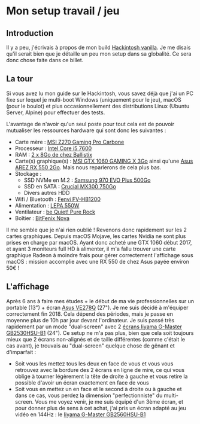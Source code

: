 # Mon setup travail / jeu

## Introduction

Il y a peu, j'écrivais à propos de mon build [Hackintosh vanilla](https://github.com/Kuaaaly/docs/blob/master/build_vanilla_hackintosh/build_vanilla_hackintosh.md). Je me disais qu'il serait bien que je détaille un peu mon setup dans sa globalité. Ce sera donc chose faite dans ce billet.

## La tour
Si vous avez lu mon guide sur le Hackintosh, vous savez déjà que j'ai un PC fixe sur lequel je multi-boot Windows (uniquement pour le jeu), macOS (pour le boulot) et plus occasionnellement des distributions Linux (Ubuntu Server, Alpine) pour effectuer des tests.

L'avantage de n'avoir qu'un seul poste pour tout cela est de pouvoir mutualiser les ressources hardware qui sont donc les suivantes :

- Carte mère : [MSI Z270 Gaming Pro Carbone](https://www.amazon.fr/MSI-Gaming-Carbon-Carte-Socket/dp/B01MY4L5ED/ref=sr_1_1?__mk_fr_FR=%C3%85M%C3%85%C5%BD%C3%95%C3%91&crid=3SIEAJ06TOELP&keywords=msi%20z270%20gaming%20pro%20carbon&qid=1570026658&sprefix=MSI%20Z270%20gam,aps,176&sr=8-1)
- Processeur : [Intel Core i5 7600](https://www.amazon.fr/Intel-Core-Kabylake-i5-7600-Processeur/dp/B01LTI1JDS/ref=sr_1_3?__mk_fr_FR=%C3%85M%C3%85%C5%BD%C3%95%C3%91&keywords=i5%207600&qid=1570026708&sr=8-3)
- RAM : [2 x 8Go de chez Ballistix](https://www.amazon.fr/Crucial-Ballistix-PC4-19200-2400MHz-BLS2K4G4D240FSE/dp/B01F4Z4OPW/ref=sr_1_3?__mk_fr_FR=%C3%85M%C3%85%C5%BD%C3%95%C3%91&keywords=ballistik%20sport%20lt&qid=1570026796&sr=8-3)
- Carte(s) graphique(s) : [MSI GTX 1060 GAMING X 3Go](https://www.amazon.fr/GraphiqueGeForce-GTX-1060-Gaming-3G/dp/B01KHWOB5K/ref=sr_1_7?__mk_fr_FR=%C3%85M%C3%85%C5%BD%C3%95%C3%91&crid=B2AIX0QXY03H&keywords=gtx%201060%20msi%20gaming%20x&qid=1570026963&sprefix=GTX%201060%20MSI,aps,177&sr=8-7) ainsi qu'une [Asus AREZ RX 550 2Go](https://www.amazon.fr/Asustek-ASUCV030373-Graphique-Nvidia-Radeon/dp/B07CWVZBCV/ref=sr_1_9?__mk_fr_FR=%C3%85M%C3%85%C5%BD%C3%95%C3%91&keywords=RX%20550%202go&qid=1570027007&sr=8-9). Mais nous reparlerons de cela plus bas.
- Stockage :
	- SSD NVMe en M.2 : [Samsung 970 EVO Plus 500Go](https://www.amazon.fr/gp/product/B07MFBLN7K/ref=ppx_yo_dt_b_asin_title_o02_s00?ie=UTF8&psc=1)
	- SSD en SATA : [Crucial MX300 750Go](https://www.amazon.fr/Crucial-CT750MX300SSD1-Interne-MX300-Pouces/dp/B01DUNLMUU/ref=sr_1_25?__mk_fr_FR=%C3%85M%C3%85%C5%BD%C3%95%C3%91&keywords=crucial%20MX300%20750%20Go&qid=1570027244&s=computers&sr=1-25)
	- Divers autres HDD
- Wifi / Bluetooth : [Fenvi FV-HB1200](https://fr.aliexpress.com/item/33034394024.html?spm=a2g0s.9042311.0.0.5e546c37JfYox7)
- Alimentation : [LEPA 550W](https://www.amazon.fr/Lepa-N550-MA-MXF1-Alimentation-Blanc/dp/B00F5WG8SG/ref=sr_1_1?__mk_fr_FR=%C3%85M%C3%85%C5%BD%C3%95%C3%91&keywords=Lepa%20550&qid=1570026877&sr=8-1)
- Ventilateur : [be Quiet! Pure Rock](https://www.amazon.fr/Quiet-Pure-ventilateur-processeur-socket/dp/B00OB40ULU/ref=sr_1_3?__mk_fr_FR=%C3%85M%C3%85%C5%BD%C3%95%C3%91&crid=3GD8X1T3FURAZ&keywords=be%20quiet%20pure%20rock&qid=1570026755&sprefix=be%20quit%20pur,aps,193&sr=8-3)
- Boîtier : [BitFenix Nova](https://www.amazon.fr/Nova-Bo%C3%AEtier-dordinateur-Plastique-Micro-ATX-Alimentation/dp/B016CMTFIC/ref=sr_1_3?__mk_fr_FR=%C3%85M%C3%85%C5%BD%C3%95%C3%91&keywords=bitfenix%20nova&qid=1570026905&sr=8-3)

Il me semble que je n'ai rien oublié ! Revenons donc rapidement sur les 2 cartes graphiques. Depuis macOS Mojave, les cartes Nvidia ne sont plus prises en charge par macOS. Ayant donc acheté une GTX 1060 début 2017, et ayant 3 moniteurs full HD à alimenter, il m'a fallu trouver une carte graphique Radeon à moindre frais pour gérer correctement l'affichage sous macOS : mission accomplie avec une RX 550 de chez Asus payée environ 50€ !

## L'affichage
Après 6 ans à faire mes études + le début de ma vie professionnelles sur un portable (13") + écran [Asus VE278Q](https://www.lesnumeriques.com/moniteur-ecran-lcd/asus-ve278q-p10118/test.html) (27"). Je me suis décidé à m'équiper correctement fin 2018. Cela dépend des périodes, mais je passe en moyenne plus de 10h par jour devant l'ordinateur.
Je suis passé très rapidement par un mode "dual-screen" avec 2 [écrans Iiyama G-Master GB2530HSU-B1](https://www.topachat.com/pages/detail2_cat_est_peripheriques_puis_rubrique_est_w_moni_puis_ref_est_in10111921.html) (24"). Ce setup ne m'a pas plus, bien que cela soit toujours mieux que 2 écrans non-alignés et de taille différentes (comme c'était le cas avant), je trouvais au "dual-screen" quelque chose de gênant et d'imparfait :
- Soit vous les mettez tous les deux en face de vous et vous vous retrouvez avec la bordure des 2 écrans en ligne de mire, ce qui vous oblige à tourner légèrement la tête de droite à gauche et vous retire la possible d'avoir un écran exactement en face de vous
- Soit vous en mettez un en face et le second à droite ou à gauche et dans ce cas, vous perdez la dimension "perfectionniste" du multi-screen.
Vous me voyez venir, je me suis équipé d'un 3ème écran, et pour donner plus de sens à cet achat, j'ai pris un écran adapté au jeu vidéo en 144Hz : le [Iiyama G-Master GB2560HSU-B1](https://www.topachat.com/pages/detail2_cat_est_peripheriques_puis_rubrique_est_w_moni_puis_ref_est_in10111923.html) 

<!--stackedit_data:
eyJoaXN0b3J5IjpbLTIwODkxOTg5NDEsNzMwOTk4MTE2XX0=
-->